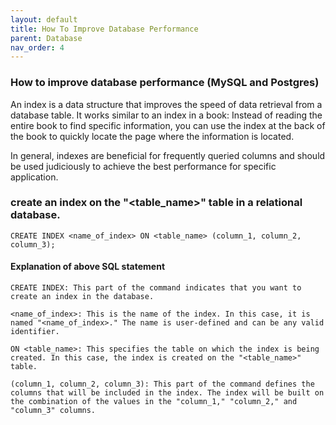 ```yaml
---
layout: default
title: How To Improve Database Performance
parent: Database
nav_order: 4
---
```


### How to improve database performance (MySQL and Postgres)
An index is a data structure that improves the speed of data retrieval from a database table. It works similar to an index in a book: Instead of reading the entire book to find specific information, you can use the index at the back of the book to quickly locate the page where the information is located.

In general, indexes are beneficial for frequently queried columns and should be used judiciously to achieve the best performance for specific application.

### create an index on the "<table_name>" table in a relational database. 
```shell
CREATE INDEX <name_of_index> ON <table_name> (column_1, column_2, column_3);
```
#### Explanation of above SQL statement
```shell
CREATE INDEX: This part of the command indicates that you want to create an index in the database.

<name_of_index>: This is the name of the index. In this case, it is named "<name_of_index>." The name is user-defined and can be any valid identifier.

ON <table_name>: This specifies the table on which the index is being created. In this case, the index is created on the "<table_name>" table.

(column_1, column_2, column_3): This part of the command defines the columns that will be included in the index. The index will be built on the combination of the values in the "column_1," "column_2," and "column_3" columns.
```
